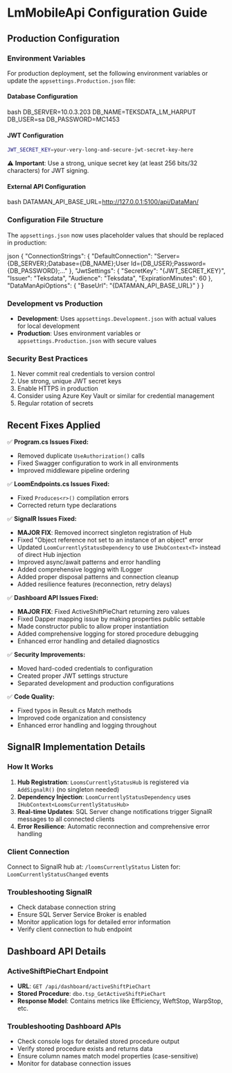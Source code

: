 # LmMobileApi Configuration Guide

## Production Configuration

### Environment Variables

For production deployment, set the following environment variables or update the `appsettings.Production.json` file:

#### Database Configuration
bash
DB_SERVER=10.0.3.203
DB_NAME=TEKSDATA_LM_HARPUT  
DB_USER=sa
DB_PASSWORD=MC1453

#### JWT Configuration
```bash
JWT_SECRET_KEY=your-very-long-and-secure-jwt-secret-key-here
```
⚠️ **Important**: Use a strong, unique secret key (at least 256 bits/32 characters) for JWT signing.

#### External API Configuration
bash
DATAMAN_API_BASE_URL=http://127.0.0.1:5100/api/DataMan/

### Configuration File Structure

The `appsettings.json` now uses placeholder values that should be replaced in production:

json
{
  "ConnectionStrings": {
    "DefaultConnection": "Server={DB_SERVER};Database={DB_NAME};User Id={DB_USER};Password={DB_PASSWORD};..."
  },
  "JwtSettings": {
    "SecretKey": "{JWT_SECRET_KEY}",
    "Issuer": "Teksdata",
    "Audience": "Teksdata",
    "ExpirationMinutes": 60
  },
  "DataManApiOptions": {
    "BaseUrl": "{DATAMAN_API_BASE_URL}"
  }
}

### Development vs Production

- **Development**: Uses `appsettings.Development.json` with actual values for local development
- **Production**: Uses environment variables or `appsettings.Production.json` with secure values

### Security Best Practices

1. Never commit real credentials to version control
2. Use strong, unique JWT secret keys  
3. Enable HTTPS in production
4. Consider using Azure Key Vault or similar for credential management
5. Regular rotation of secrets

## Recent Fixes Applied

✅ **Program.cs Issues Fixed:**
- Removed duplicate `UseAuthorization()` calls
- Fixed Swagger configuration to work in all environments
- Improved middleware pipeline ordering

✅ **LoomEndpoints.cs Issues Fixed:**  
- Fixed `Produces<r>()` compilation errors
- Corrected return type declarations

✅ **SignalR Issues Fixed:**
- **MAJOR FIX**: Removed incorrect singleton registration of Hub
- Fixed "Object reference not set to an instance of an object" error
- Updated `LoomCurrentlyStatusDependency` to use `IHubContext<T>` instead of direct Hub injection
- Improved async/await patterns and error handling
- Added comprehensive logging with ILogger
- Added proper disposal patterns and connection cleanup
- Added resilience features (reconnection, retry delays)

✅ **Dashboard API Issues Fixed:**
- **MAJOR FIX**: Fixed ActiveShiftPieChart returning zero values
- Fixed Dapper mapping issue by making properties public settable
- Made constructor public to allow proper instantiation
- Added comprehensive logging for stored procedure debugging
- Enhanced error handling and detailed diagnostics

✅ **Security Improvements:**
- Moved hard-coded credentials to configuration
- Created proper JWT settings structure
- Separated development and production configurations

✅ **Code Quality:**
- Fixed typos in Result.cs Match methods
- Improved code organization and consistency
- Enhanced error handling and logging throughout

## SignalR Implementation Details

### How It Works
1. **Hub Registration**: `LoomsCurrentlyStatusHub` is registered via `AddSignalR()` (no singleton needed)
2. **Dependency Injection**: `LoomCurrentlyStatusDependency` uses `IHubContext<LoomsCurrentlyStatusHub>`
3. **Real-time Updates**: SQL Server change notifications trigger SignalR messages to all connected clients
4. **Error Resilience**: Automatic reconnection and comprehensive error handling

### Client Connection
Connect to SignalR hub at: `/loomsCurrentlyStatus`
Listen for: `LoomCurrentlyStatusChanged` events

### Troubleshooting SignalR
- Check database connection string
- Ensure SQL Server Service Broker is enabled
- Monitor application logs for detailed error information
- Verify client connection to hub endpoint

## Dashboard API Details

### ActiveShiftPieChart Endpoint
- **URL**: `GET /api/dashboard/activeShiftPieChart`
- **Stored Procedure**: `dbo.tsp_GetActiveShiftPieChart`
- **Response Model**: Contains metrics like Efficiency, WeftStop, WarpStop, etc.

### Troubleshooting Dashboard APIs
- Check console logs for detailed stored procedure output
- Verify stored procedure exists and returns data
- Ensure column names match model properties (case-sensitive)
- Monitor for database connection issues 